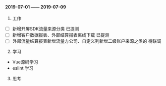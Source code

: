 #### 2019-07-01 —— 2019-07-09
1. 工作
  - [ ] 新增开屏SDK流量来源分类    已提测
  - [ ] 新增客户数据报表、外部结算报表离线下载    已提测
  - [ ] 外部流量结算报表新增流量方公司、自定义列新增二级账户来源之类的    待联调

2. 学习
  - Vue源码学习
  - eslint 学习
  
3. 思考


  